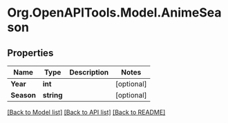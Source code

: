 # Org.OpenAPITools.Model.AnimeSeason

## Properties

Name | Type | Description | Notes
------------ | ------------- | ------------- | -------------
**Year** | **int** |  | [optional] 
**Season** | **string** |  | [optional] 

[[Back to Model list]](../README.md#documentation-for-models) [[Back to API list]](../README.md#documentation-for-api-endpoints) [[Back to README]](../README.md)

